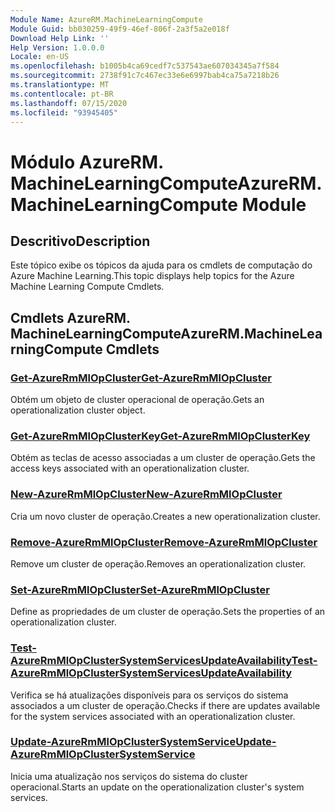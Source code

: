 ```yaml
---
Module Name: AzureRM.MachineLearningCompute
Module Guid: bb030259-49f9-46ef-806f-2a3f5a2e018f
Download Help Link: ''
Help Version: 1.0.0.0
Locale: en-US
ms.openlocfilehash: b1005b4ca69cedf7c537543ae607034345a7f584
ms.sourcegitcommit: 2738f91c7c467ec33e6e6997bab4ca75a7218b26
ms.translationtype: MT
ms.contentlocale: pt-BR
ms.lasthandoff: 07/15/2020
ms.locfileid: "93945405"
---
```

# <span data-ttu-id="7f6c1-101">Módulo AzureRM. MachineLearningCompute</span><span class="sxs-lookup"><span data-stu-id="7f6c1-101">AzureRM.MachineLearningCompute Module</span></span>
## <span data-ttu-id="7f6c1-102">Descritivo</span><span class="sxs-lookup"><span data-stu-id="7f6c1-102">Description</span></span>
<span data-ttu-id="7f6c1-103">Este tópico exibe os tópicos da ajuda para os cmdlets de computação do Azure Machine Learning.</span><span class="sxs-lookup"><span data-stu-id="7f6c1-103">This topic displays help topics for the Azure Machine Learning Compute Cmdlets.</span></span>

## <span data-ttu-id="7f6c1-104">Cmdlets AzureRM. MachineLearningCompute</span><span class="sxs-lookup"><span data-stu-id="7f6c1-104">AzureRM.MachineLearningCompute Cmdlets</span></span>
### [<span data-ttu-id="7f6c1-105">Get-AzureRmMlOpCluster</span><span class="sxs-lookup"><span data-stu-id="7f6c1-105">Get-AzureRmMlOpCluster</span></span>](Get-AzureRmMlOpCluster.md)
<span data-ttu-id="7f6c1-106">Obtém um objeto de cluster operacional de operação.</span><span class="sxs-lookup"><span data-stu-id="7f6c1-106">Gets an operationalization cluster object.</span></span>

### [<span data-ttu-id="7f6c1-107">Get-AzureRmMlOpClusterKey</span><span class="sxs-lookup"><span data-stu-id="7f6c1-107">Get-AzureRmMlOpClusterKey</span></span>](Get-AzureRmMlOpClusterKey.md)
<span data-ttu-id="7f6c1-108">Obtém as teclas de acesso associadas a um cluster de operação.</span><span class="sxs-lookup"><span data-stu-id="7f6c1-108">Gets the access keys associated with an operationalization cluster.</span></span>

### [<span data-ttu-id="7f6c1-109">New-AzureRmMlOpCluster</span><span class="sxs-lookup"><span data-stu-id="7f6c1-109">New-AzureRmMlOpCluster</span></span>](New-AzureRmMlOpCluster.md)
<span data-ttu-id="7f6c1-110">Cria um novo cluster de operação.</span><span class="sxs-lookup"><span data-stu-id="7f6c1-110">Creates a new operationalization cluster.</span></span>

### [<span data-ttu-id="7f6c1-111">Remove-AzureRmMlOpCluster</span><span class="sxs-lookup"><span data-stu-id="7f6c1-111">Remove-AzureRmMlOpCluster</span></span>](Remove-AzureRmMlOpCluster.md)
<span data-ttu-id="7f6c1-112">Remove um cluster de operação.</span><span class="sxs-lookup"><span data-stu-id="7f6c1-112">Removes an operationalization cluster.</span></span>

### [<span data-ttu-id="7f6c1-113">Set-AzureRmMlOpCluster</span><span class="sxs-lookup"><span data-stu-id="7f6c1-113">Set-AzureRmMlOpCluster</span></span>](Set-AzureRmMlOpCluster.md)
<span data-ttu-id="7f6c1-114">Define as propriedades de um cluster de operação.</span><span class="sxs-lookup"><span data-stu-id="7f6c1-114">Sets the properties of an operationalization cluster.</span></span>

### [<span data-ttu-id="7f6c1-115">Test-AzureRmMlOpClusterSystemServicesUpdateAvailability</span><span class="sxs-lookup"><span data-stu-id="7f6c1-115">Test-AzureRmMlOpClusterSystemServicesUpdateAvailability</span></span>](Test-AzureRmMlOpClusterSystemServicesUpdateAvailability.md)
<span data-ttu-id="7f6c1-116">Verifica se há atualizações disponíveis para os serviços do sistema associados a um cluster de operação.</span><span class="sxs-lookup"><span data-stu-id="7f6c1-116">Checks if there are updates available for the system services associated with an operationalization cluster.</span></span>

### [<span data-ttu-id="7f6c1-117">Update-AzureRmMlOpClusterSystemService</span><span class="sxs-lookup"><span data-stu-id="7f6c1-117">Update-AzureRmMlOpClusterSystemService</span></span>](Update-AzureRmMlOpClusterSystemService.md)
<span data-ttu-id="7f6c1-118">Inicia uma atualização nos serviços do sistema do cluster operacional.</span><span class="sxs-lookup"><span data-stu-id="7f6c1-118">Starts an update on the operationalization cluster's system services.</span></span>
